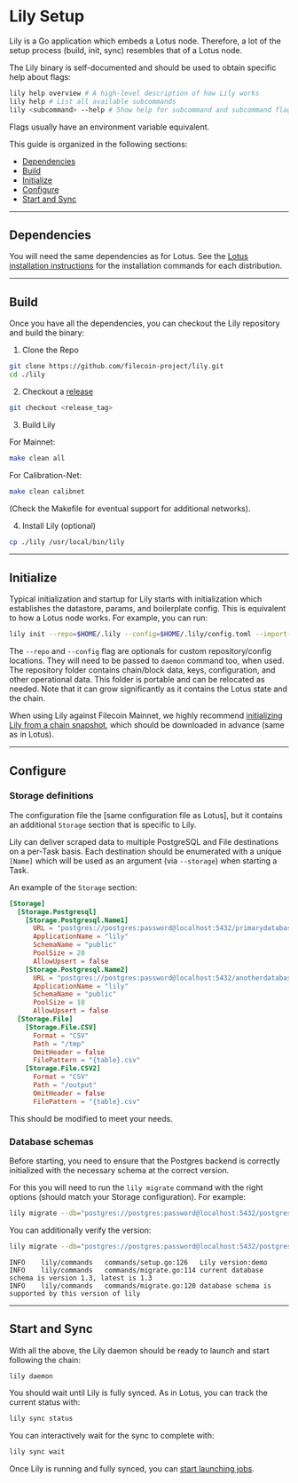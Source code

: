 # Lily Setup

Lily is a Go application which embeds a Lotus node.  Therefore, a lot of the setup process (build, init, sync) resembles that of a Lotus node.

The Lily binary is self-documented and should be used to obtain specific help about flags:

```bash
lily help overview # A high-level description of how Lily works
lily help # List all available subcommands
lily <subcommand> --help # Show help for subcommand and subcommand flags
```

Flags usually have an environment variable equivalent.

This guide is organized in the following sections:

* [Dependencies](#dependencies)
* [Build](#build)
* [Initialize](#initialize)
* [Configure](#configure)
* [Start and Sync](#start-and-sync)

---

## Dependencies

You will need the same dependencies as for Lotus. See the [Lotus installation instructions](https://docs.filecoin.io/get-started/lotus/installation/#software-dependencies) for the installation commands for each distribution.

---

## Build

Once you have all the dependencies, you can checkout the Lily repository and build the binary:


1. Clone the Repo

```bash
git clone https://github.com/filecoin-project/lily.git
cd ./lily
```

2. Checkout a [release](https://github.com/filecoin-project/lily/releases)

```bash
git checkout <release_tag>
```

3. Build Lily

For Mainnet:

```bash
make clean all
```

For Calibration-Net:

```bash
make clean calibnet
```

(Check the Makefile for eventual support for additional networks).

4. Install Lily (optional) 

```bash
cp ./lily /usr/local/bin/lily
```

---

## Initialize

Typical initialization and startup for Lily starts with initialization which
establishes the datastore, params, and boilerplate config. This is equivalent
to how a Lotus node works. For example, you can run:

```bash
lily init --repo=$HOME/.lily --config=$HOME/.lily/config.toml --import-snapshot minimal.car
```

The `--repo` and `--config` flag are optionals for custom repository/config
locations. They will need to be passed to `daemon` command too, when used. The
repository folder contains chain/block data, keys, configuration, and other
operational data. This folder is portable and can be relocated as needed. Note
that it can grow significantly as it contains the Lotus state and the chain.

When using Lily against Filecoin Mainnet, we highly recommend
[initializing Lily from a chain snapshot](https://docs.filecoin.io/get-started/lotus/chain/#syncing),
which should be downloaded in advance (same as in Lotus).

---

## Configure

### Storage definitions

The configuration file the [same configuration file as Lotus], but it contains
an additional `Storage` section that is specific to Lily.

Lily can deliver scraped data to multiple PostgreSQL and File destinations on
a per-Task basis. Each destination should be enumerated with a unique `[Name]`
which will be used as an argument (via `--storage`) when starting a Task.

An example of the `Storage` section:

```toml
[Storage]
  [Storage.Postgresql]
    [Storage.Postgresql.Name1]
      URL = "postgres://postgres:password@localhost:5432/primarydatabase"
      ApplicationName = "lily"
      SchemaName = "public"
      PoolSize = 20
      AllowUpsert = false
    [Storage.Postgresql.Name2]
      URL = "postgres://postgres:password@localhost:5432/anotherdatabase"
      ApplicationName = "lily"
      SchemaName = "public"
      PoolSize = 10
      AllowUpsert = false
  [Storage.File]
    [Storage.File.CSV]
      Format = "CSV"
      Path = "/tmp"
      OmitHeader = false
      FilePattern = "{table}.csv"
    [Storage.File.CSV2]
      Format = "CSV"
      Path = "/output"
      OmitHeader = false
      FilePattern = "{table}.csv"
```

This should be modified to meet your needs.

### Database schemas

Before starting, you need to ensure that the Postgres backend is correctly initialized with the necessary schema at the correct version.

For this you will need to run the `lily migrate` command with the right options (should match your Storage configuration). For example:

```bash
lily migrate --db="postgres://postgres:password@localhost:5432/postgres?sslmode=disable" --latest --schema lily-analysis --name lily
```

You can additionally verify the version:

```bash
lily migrate --db="postgres://postgres:password@localhost:5432/postgres?sslmode=disable"
```
```
INFO    lily/commands   commands/setup.go:126   Lily version:demo
INFO    lily/commands   commands/migrate.go:114 current database schema is version 1.3, latest is 1.3
INFO    lily/commands   commands/migrate.go:120 database schema is supported by this version of lily
```

---

## Start and Sync

With all the above, the Lily daemon should be ready to launch and start following the chain:

```bash
lily daemon
```

You should wait until Lily is fully synced. As in Lotus, you can track the current status with:

```bash
lily sync status
```

You can interactively wait for the sync to complete with:

```bash
lily sync wait
```

Once Lily is running and fully synced, you can [start launching jobs](operation.md).
